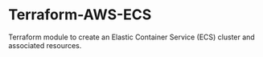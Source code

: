 # Terraform-AWS-ECS
Terraform module to create an Elastic Container Service (ECS) cluster and associated resources.
